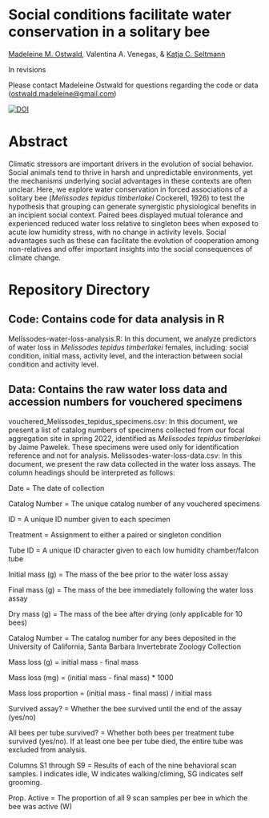 # Social conditions facilitate water conservation in a solitary bee
[Madeleine M. Ostwald](https://orcid.org/0000-0002-9869-8835), Valentina A. Venegas, & [Katja C. Seltmann](https://orcid.org/0000-0001-5354-6048)

In revisions

Please contact Madeleine Ostwald for questions regarding the code or data (ostwald.madeleine@gmail.com)

[![DOI](https://zenodo.org/badge/671999969.svg)](https://zenodo.org/badge/latestdoi/671999969)



# Abstract
Climatic stressors are important drivers in the evolution of social behavior. Social animals tend to thrive in harsh and unpredictable environments, yet the mechanisms underlying social advantages in these contexts are often unclear. Here, we explore water conservation in forced associations of a solitary bee (*Melissodes tepidus timberlakei* Cockerell, 1926) to test the hypothesis that grouping can generate synergistic physiological benefits in an incipient social context. Paired bees displayed mutual tolerance and experienced reduced water loss relative to singleton bees when exposed to acute low humidity stress, with no change in activity levels. Social advantages such as these can facilitate the evolution of cooperation among non-relatives and offer important insights into the social consequences of climate change.

# Repository Directory
## Code: Contains code for data analysis in R
Melissodes-water-loss-analysis.R: In this document, we analyze predictors of water loss in _Melissodes tepidus timberlakei_ females, including: social condition, initial mass, activity level, and the interaction between social condition and activity level.

## Data: Contains the raw water loss data and accession numbers for vouchered specimens
vouchered_Melissodes_tepidus_specimens.csv: In this document, we present a list of catalog numbers of specimens collected from our focal aggregation site in spring 2022, identified as *Melissodes tepidus timberlakei* by Jaime Pawelek. These specimens were used only for identification reference and not for analysis.
Melissodes-water-loss-data.csv: In this document, we present the raw data collected in the water loss assays. The column headings should be interpreted as follows:

Date = The date of collection

Catalog Number = The unique catalog number of any vouchered specimens

ID = A unique ID number given to each specimen

Treatment = Assignment to either a paired or singleton condition

Tube ID = A unique ID character given to each low humidity chamber/falcon tube

Initial mass (g) = The mass of the bee prior to the water loss assay

Final mass (g) = The mass of the bee immediately following the water loss assay

Dry mass (g) = The mass of the bee after drying (only applicable for 10 bees)

Catalog Number = The catalog number for any bees deposited in the University of California, Santa Barbara Invertebrate Zoology Collection

Mass loss (g) = initial mass - final mass

Mass loss (mg) = (initial mass - final mass) * 1000

Mass loss proportion = (initial mass - final mass) / initial mass

Survived assay? = Whether the bee survived until the end of the assay (yes/no)

All bees per tube survived? = Whether both bees per treatment tube survived (yes/no). If at least one bee per tube died, the entire tube was excluded from analysis.

Columns S1 through S9 = Results of each of the nine behavioral scan samples. I indicates idle, W indicates walking/climing, SG indicates self grooming.

Prop. Active = The proportion of all 9 scan samples per bee in which the bee was active (W)
